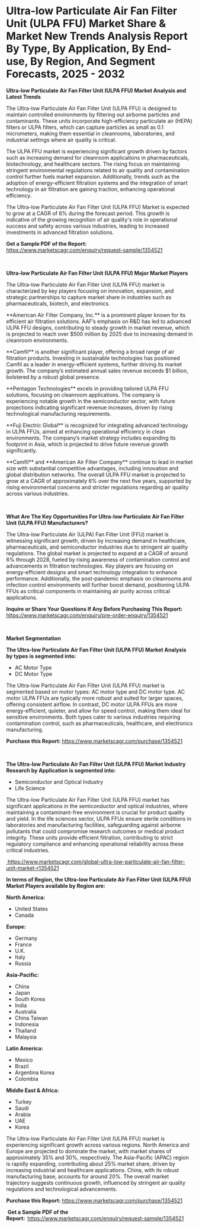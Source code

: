 <p><h1>Ultra-low Particulate Air Fan Filter Unit (ULPA FFU) Market Share & Market New Trends Analysis Report By Type, By Application, By End-use, By Region, And Segment Forecasts, 2025 - 2032</h1></p><p><strong>Ultra-low Particulate Air Fan Filter Unit (ULPA FFU) Market Analysis and Latest Trends</strong></p>
<p><p>The Ultra-low Particulate Air Fan Filter Unit (ULPA FFU) is designed to maintain controlled environments by filtering out airborne particles and contaminants. These units incorporate high-efficiency particulate air (HEPA) filters or ULPA filters, which can capture particles as small as 0.1 micrometers, making them essential in cleanrooms, laboratories, and industrial settings where air quality is critical.</p><p>The ULPA FFU market is experiencing significant growth driven by factors such as increasing demand for cleanroom applications in pharmaceuticals, biotechnology, and healthcare sectors. The rising focus on maintaining stringent environmental regulations related to air quality and contamination control further fuels market expansion. Additionally, trends such as the adoption of energy-efficient filtration systems and the integration of smart technology in air filtration are gaining traction, enhancing operational efficiency.</p><p>The Ultra-low Particulate Air Fan Filter Unit (ULPA FFU) Market is expected to grow at a CAGR of 6% during the forecast period. This growth is indicative of the growing recognition of air quality's role in operational success and safety across various industries, leading to increased investments in advanced filtration solutions.</p></p>
<p><strong>Get a Sample PDF of the Report:&nbsp;</strong> <a href="https://www.marketscagr.com/enquiry/request-sample/1354521?utm_campaign=2660&utm_medium=2&utm_source=Github&utm_content=ia&utm_term=12042025&utm_id=ultra-low-particulate-air-fan-filter-unit-ulpa-ffu">https://www.marketscagr.com/enquiry/request-sample/1354521</a></p>
<p>&nbsp;</p>
<p><strong>Ultra-low Particulate Air Fan Filter Unit (ULPA FFU) Major Market Players</strong></p>
<p><p>The Ultra-low Particulate Air Fan Filter Unit (ULPA FFU) market is characterized by key players focusing on innovation, expansion, and strategic partnerships to capture market share in industries such as pharmaceuticals, biotech, and electronics. </p><p>**American Air Filter Company, Inc.** is a prominent player known for its efficient air filtration solutions. AAF’s emphasis on R&D has led to advanced ULPA FFU designs, contributing to steady growth in market revenue, which is projected to reach over $500 million by 2025 due to increasing demand in cleanroom environments.</p><p>**Camfil** is another significant player, offering a broad range of air filtration products. Investing in sustainable technologies has positioned Camfil as a leader in energy-efficient systems, further driving its market growth. The company’s estimated annual sales revenue exceeds $1 billion, bolstered by a robust global presence.</p><p>**Pentagon Technologies** excels in providing tailored ULPA FFU solutions, focusing on cleanroom applications. The company is experiencing notable growth in the semiconductor sector, with future projections indicating significant revenue increases, driven by rising technological manufacturing requirements.</p><p>**Fuji Electric Global** is recognized for integrating advanced technology in ULPA FFUs, aimed at enhancing operational efficiency in clean environments. The company’s market strategy includes expanding its footprint in Asia, which is projected to drive future revenue growth significantly.</p><p>**Camfil** and **American Air Filter Company** continue to lead in market size with substantial competitive advantages, including innovation and global distribution networks. The overall ULPA FFU market is projected to grow at a CAGR of approximately 6% over the next five years, supported by rising environmental concerns and stricter regulations regarding air quality across various industries.</p></p>
<p>&nbsp;</p>
<p><strong>What Are The Key Opportunities For Ultra-low Particulate Air Fan Filter Unit (ULPA FFU) Manufacturers?</strong></p>
<p><p>The Ultra-low Particulate Air (ULPA) Fan Filter Unit (FFU) market is witnessing significant growth, driven by increasing demand in healthcare, pharmaceuticals, and semiconductor industries due to stringent air quality regulations. The global market is projected to expand at a CAGR of around 6% through 2028, fueled by rising awareness of contamination control and advancements in filtration technologies. Key players are focusing on energy-efficient designs and smart technology integration to enhance performance. Additionally, the post-pandemic emphasis on cleanrooms and infection control environments will further boost demand, positioning ULPA FFUs as critical components in maintaining air purity across critical applications.</p></p>
<p><strong>Inquire or Share Your Questions If Any Before Purchasing This Report:</strong> <a href="https://www.marketscagr.com/enquiry/pre-order-enquiry/1354521?utm_campaign=2660&utm_medium=2&utm_source=Github&utm_content=ia&utm_term=12042025&utm_id=ultra-low-particulate-air-fan-filter-unit-ulpa-ffu">https://www.marketscagr.com/enquiry/pre-order-enquiry/1354521</a></p>
<p>&nbsp;</p>
<p><strong>Market Segmentation</strong></p>
<p><strong>The Ultra-low Particulate Air Fan Filter Unit (ULPA FFU) Market Analysis by types is segmented into:</strong></p>
<p><ul><li>AC Motor Type</li><li>DC Motor Type</li></ul></p>
<p><p>The Ultra-low Particulate Air Fan Filter Unit (ULPA FFU) market is segmented based on motor types: AC motor type and DC motor type. AC motor ULPA FFUs are typically more robust and suited for larger spaces, offering consistent airflow. In contrast, DC motor ULPA FFUs are more energy-efficient, quieter, and allow for speed control, making them ideal for sensitive environments. Both types cater to various industries requiring contamination control, such as pharmaceuticals, healthcare, and electronics manufacturing.</p></p>
<p><strong>Purchase this Report:&nbsp;</strong><a href="https://www.marketscagr.com/purchase/1354521?utm_campaign=2660&utm_medium=2&utm_source=Github&utm_content=ia&utm_term=12042025&utm_id=ultra-low-particulate-air-fan-filter-unit-ulpa-ffu">https://www.marketscagr.com/purchase/1354521</a></p>
<p>&nbsp;</p>
<p><strong>The Ultra-low Particulate Air Fan Filter Unit (ULPA FFU) Market Industry Research by Application is segmented into:</strong></p>
<p><ul><li>Semiconductor and Optical Industry</li><li>Life Science</li></ul></p>
<p><p>The Ultra-low Particulate Air Fan Filter Unit (ULPA FFU) market has significant applications in the semiconductor and optical industries, where maintaining a contaminant-free environment is crucial for product quality and yield. In the life sciences sector, ULPA FFUs ensure sterile conditions in laboratories and manufacturing facilities, safeguarding against airborne pollutants that could compromise research outcomes or medical product integrity. These units provide efficient filtration, contributing to strict regulatory compliance and enhancing operational reliability across these critical industries.</p></p>
<p><a href="https://www.marketscagr.com/global-ultra-low-particulate-air-fan-filter-unit-market-r1354521?utm_campaign=2660&utm_medium=2&utm_source=Github&utm_content=ia&utm_term=12042025&utm_id=ultra-low-particulate-air-fan-filter-unit-ulpa-ffu">&nbsp;https://www.marketscagr.com/global-ultra-low-particulate-air-fan-filter-unit-market-r1354521</a></p>
<p><strong>In terms of Region, the Ultra-low Particulate Air Fan Filter Unit (ULPA FFU) Market Players available by Region are:</strong></p>
<p>
    <p> <strong> North America: </strong>
        <ul>
            <li>United States</li>
            <li>Canada</li>
        </ul>
        </p> 
    <p> <strong> Europe: </strong>
        <ul>
            <li>Germany</li>
            <li>France</li>
            <li>U.K.</li>
            <li>Italy</li>
            <li>Russia</li>
        </ul>
        </p> 
    <p> <strong> Asia-Pacific: </strong>
        <ul>
            <li>China</li>
            <li>Japan</li>
            <li>South Korea</li>
            <li>India</li>
            <li>Australia</li>
            <li>China Taiwan</li>
            <li>Indonesia</li>
            <li>Thailand</li>
            <li>Malaysia</li>
        </ul>
        </p> 
    <p> <strong> Latin America: </strong>
        <ul>
            <li>Mexico</li>
            <li>Brazil</li>
            <li>Argentina Korea</li>
            <li>Colombia</li>
        </ul>
        </p> 
    <p> <strong> Middle East & Africa: </strong>
        <ul>
            <li>Turkey</li>
            <li>Saudi</li>
            <li>Arabia</li>
            <li>UAE</li>
            <li>Korea</li>
        </ul>
    </p>
    </p>
<p><p>The Ultra-low Particulate Air Fan Filter Unit (ULPA FFU) market is experiencing significant growth across various regions. North America and Europe are projected to dominate the market, with market shares of approximately 35% and 30%, respectively. The Asia-Pacific (APAC) region is rapidly expanding, contributing about 25% market share, driven by increasing industrial and healthcare applications. China, with its robust manufacturing base, accounts for around 20%. The overall market trajectory suggests continuous growth, influenced by stringent air quality regulations and technological advancements.</p></p>
<p><strong>Purchase this Report: </strong><a href="https://www.marketscagr.com/purchase/1354521?utm_campaign=2660&utm_medium=2&utm_source=Github&utm_content=ia&utm_term=12042025&utm_id=ultra-low-particulate-air-fan-filter-unit-ulpa-ffu">https://www.marketscagr.com/purchase/1354521</a></p>
<p>&nbsp;<strong>Get a Sample PDF of the Report:&nbsp;&nbsp;</strong><a href="https://www.marketscagr.com/enquiry/request-sample/1354521?utm_campaign=2660&utm_medium=2&utm_source=Github&utm_content=ia&utm_term=12042025&utm_id=ultra-low-particulate-air-fan-filter-unit-ulpa-ffu">https://www.marketscagr.com/enquiry/request-sample/1354521</a></p>
<p><strong></strong></p>
<p><p></p><p></p><p></p></p>